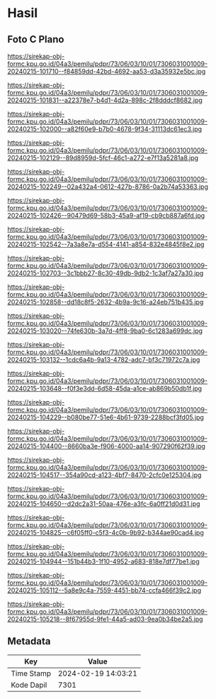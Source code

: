 # Hasil

## Foto C Plano

https://sirekap-obj-formc.kpu.go.id/04a3/pemilu/pdpr/73/06/03/10/01/7306031001009-20240215-101710--f84859dd-42bd-4692-aa53-d3a35932e5bc.jpg

https://sirekap-obj-formc.kpu.go.id/04a3/pemilu/pdpr/73/06/03/10/01/7306031001009-20240215-101831--a22378e7-b4d1-4d2a-898c-2f8dddcf8682.jpg

https://sirekap-obj-formc.kpu.go.id/04a3/pemilu/pdpr/73/06/03/10/01/7306031001009-20240215-102000--a82f60e9-b7b0-4678-9f34-31113dc61ec3.jpg

https://sirekap-obj-formc.kpu.go.id/04a3/pemilu/pdpr/73/06/03/10/01/7306031001009-20240215-102129--89d8959d-5fcf-46c1-a272-e7f13a5281a8.jpg

https://sirekap-obj-formc.kpu.go.id/04a3/pemilu/pdpr/73/06/03/10/01/7306031001009-20240215-102249--02a432a4-0612-427b-8786-0a2b74a53363.jpg

https://sirekap-obj-formc.kpu.go.id/04a3/pemilu/pdpr/73/06/03/10/01/7306031001009-20240215-102426--90479d69-58b3-45a9-af19-cb9cb887a6fd.jpg

https://sirekap-obj-formc.kpu.go.id/04a3/pemilu/pdpr/73/06/03/10/01/7306031001009-20240215-102542--7a3a8e7a-d554-4141-a854-832e4845f8e2.jpg

https://sirekap-obj-formc.kpu.go.id/04a3/pemilu/pdpr/73/06/03/10/01/7306031001009-20240215-102703--3c1bbb27-8c30-49db-9db2-1c3af7a27a30.jpg

https://sirekap-obj-formc.kpu.go.id/04a3/pemilu/pdpr/73/06/03/10/01/7306031001009-20240215-102858--dd18c8f5-2632-4b9a-9c16-a24eb751b435.jpg

https://sirekap-obj-formc.kpu.go.id/04a3/pemilu/pdpr/73/06/03/10/01/7306031001009-20240215-103020--74fe630b-3a7d-4ff8-9ba0-6c1283a699dc.jpg

https://sirekap-obj-formc.kpu.go.id/04a3/pemilu/pdpr/73/06/03/10/01/7306031001009-20240215-103132--1cdc6a4b-9a13-4782-adc7-bf3c71972c7a.jpg

https://sirekap-obj-formc.kpu.go.id/04a3/pemilu/pdpr/73/06/03/10/01/7306031001009-20240215-103648--f0f3e3dd-6d58-45da-a1ce-ab869b50db1f.jpg

https://sirekap-obj-formc.kpu.go.id/04a3/pemilu/pdpr/73/06/03/10/01/7306031001009-20240215-104229--b080be77-51e6-4b61-9739-2288bcf3fd05.jpg

https://sirekap-obj-formc.kpu.go.id/04a3/pemilu/pdpr/73/06/03/10/01/7306031001009-20240215-104400--8660ba3e-f906-4000-aa14-907290f62f39.jpg

https://sirekap-obj-formc.kpu.go.id/04a3/pemilu/pdpr/73/06/03/10/01/7306031001009-20240215-104517--354a90cd-a123-4bf7-8470-2cfc0e125304.jpg

https://sirekap-obj-formc.kpu.go.id/04a3/pemilu/pdpr/73/06/03/10/01/7306031001009-20240215-104650--d2dc2a31-50aa-476e-a3fc-6a0ff21d0d31.jpg

https://sirekap-obj-formc.kpu.go.id/04a3/pemilu/pdpr/73/06/03/10/01/7306031001009-20240215-104825--c6f05ff0-c5f3-4c0b-9b92-b344ae90cad4.jpg

https://sirekap-obj-formc.kpu.go.id/04a3/pemilu/pdpr/73/06/03/10/01/7306031001009-20240215-104944--151b44b3-1f10-4952-a683-818e7df77be1.jpg

https://sirekap-obj-formc.kpu.go.id/04a3/pemilu/pdpr/73/06/03/10/01/7306031001009-20240215-105112--5a8e9c4a-7559-4451-bb74-ccfa466f39c2.jpg

https://sirekap-obj-formc.kpu.go.id/04a3/pemilu/pdpr/73/06/03/10/01/7306031001009-20240215-105218--8f67955d-9fe1-44a5-ad03-9ea0b34be2a5.jpg


## Metadata

| Key        | Value               |
| ---------- | ------------------- |
| Time Stamp | 2024-02-19 14:03:21 |
| Kode Dapil | 7301                |



